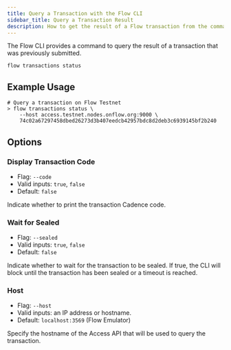 ```yaml
---
title: Query a Transaction with the Flow CLI
sidebar_title: Query a Transaction Result
description: How to get the result of a Flow transaction from the command line
---
```


The Flow CLI provides a command to query the result of a transaction
that was previously submitted.

`flow transactions status`

## Example Usage

```shell
# Query a transaction on Flow Testnet
> flow transactions status \
    --host access.testnet.nodes.onflow.org:9000 \
    74c02a67297458dbed26273d3b407eedcb42957bdc8d2deb3c6939145bf2b240
```

## Options
    
### Display Transaction Code

- Flag: `--code`
- Valid inputs: `true`, `false`
- Default: `false`

Indicate whether to print the transaction Cadence code.

### Wait for Sealed

- Flag: `--sealed`
- Valid inputs: `true`, `false`
- Default: `false`

Indicate whether to wait for the transaction to be sealed.
If true, the CLI will block until the transaction has been sealed or
a timeout is reached.

### Host

- Flag: `--host`
- Valid inputs: an IP address or hostname.
- Default: `localhost:3569` (Flow Emulator)

Specify the hostname of the Access API that will be
used to query the transaction.
